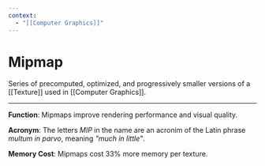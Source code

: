 ```yaml
---
context:
  - "[[Computer Graphics]]"
---
```


# Mipmap

Series of precomputed, optimized, and progressively smaller versions of a [[Texture]] used in [[Computer Graphics]].

---

**Function**: Mipmaps improve rendering performance and visual quality.

**Acronym**: The letters _MIP_ in the name are an acronim of the Latin phrase _multum in parvo_, meaning _"much in little"_.

**Memory Cost**: Mipmaps cost 33% more memory per texture.
